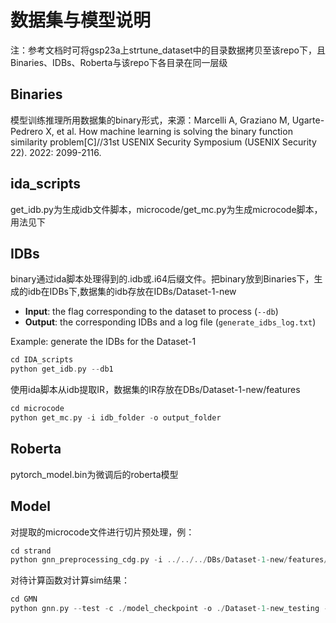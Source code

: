 # 数据集与模型说明

注：参考文档时可将gsp23a上strtune_dataset中的目录数据拷贝至该repo下，且Binaries、IDBs、Roberta与该repo下各目录在同一层级



## Binaries

模型训练推理所用数据集的binary形式，来源：Marcelli A, Graziano M, Ugarte-Pedrero X, et al. How machine learning is solving the binary function similarity problem[C]//31st USENIX Security Symposium (USENIX Security 22). 2022: 2099-2116.



## ida_scripts

get_idb.py为生成idb文件脚本，microcode/get_mc.py为生成microcode脚本，用法见下



## IDBs

binary通过ida脚本处理得到的.idb或.i64后缀文件。把binary放到Binaries下，生成的idb在IDBs下,数据集的idb存放在IDBs/Dataset-1-new

- **Input**: the flag corresponding to the dataset to process (`--db`)
- **Output**: the corresponding IDBs and a log file (`generate_idbs_log.txt`)

Example: generate the IDBs for the Dataset-1

```c
cd IDA_scripts
python get_idb.py --db1
```

使用ida脚本从idb提取IR，数据集的IR存放在DBs/Dataset-1-new/features

```c
cd microcode
python get_mc.py -i idb_folder -o output_folder
```



## Roberta

pytorch_model.bin为微调后的roberta模型



## Model

对提取的microcode文件进行切片预处理，例：

```c
cd strand
python gnn_preprocessing_cdg.py -i ../../../DBs/Dataset-1-new/features/testing/acfg_microcode_Dataset-1_testing -d opcodes_dict.json -o ./Dataset-1-new_testing
```

对待计算函数对计算sim结果：

```c
cd GMN
python gnn.py --test -c ./model_checkpoint -o ./Dataset-1-new_testing --featuresdir ../strand -b ../../Roberta
```

